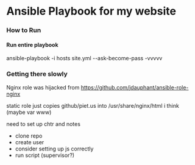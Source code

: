 # Ansible Playbook for my website

### How to Run


#### Run entire playbook
ansible-playbook -i hosts site.yml --ask-become-pass -vvvvv

### Getting there slowly

Nginx role was hijacked from https://github.com/jdauphant/ansible-role-nginx

static role just copies github/piet.us into /usr/share/nginx/html i think (maybe var www)

need to set up chtr and notes
 - clone repo
 - create user
 - consider setting up js correctly
 - run script (supervisor?)

